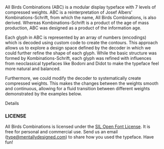All Birds Combinations (ABC) is a modular display typeface with 7 levels of compressed weights. ABC is a reinterpretation of Josef Albersʼ Kombinations-Schrift, from which the name, All Birds Combinations, is also derived.
Whereas Kombinations-Schrift is a product of the age of mass production, ABC was designed as a product of the information age.

Each glyph in ABC is represented by an array of numbers (encodings) which is decoded using custom code to create the contours. This approach allows us to explore a design space defined by the decoder in which we could further refine the shape of each glyph. 
While the basic structure was formed by Kombinations-Schrift, each glyph was refined with influences from neoclassical typefaces like Bodoni and Didot to make the typeface feel more natural and balanced.

Furthermore, we could modify the decoder to systematically create compressed weights. This makes the changes between the weights smooth and continuous, allowing for a fluid transition between different weights demonstrated by the examples below.

<div id="wave" class="abc"></div>

<div id="details-wrapper">
<div id="details-btn" onclick="showDetails()">
    <i id="details-icon" class="fa fa-plus-circle"> </i> Details
</div>

<!-- Details! -->
<div id="details" class="section-light-grey" hidden>
<div id="ten-parts" class="sample-font">   </div>

Albersʼ Kombinations-schrift was created for the age of industry and mass production. The typeface was constructed by combining the 10 shapes above which could be mass produced in glass, plastic, metal or wood and easily assembled anywhere.

<div id="three-wrapper" class="sample-font">
    <div id="three-parts">
        <span style="letter-spacing: -3px"></span>
    </div>
</div>

For ABC, we wanted to translate Kombinations-Schrift into a typeface of the information age—a product of data, algorithms, and software programming. The key insight was to encode each glyph into an array of numbers (encodings) based on the basic shapes used to create it—square, circle, and quarter circle. We implemented a decoder program that could take the encodings and create a font.

<img src="resources/images/encodings.png" width="480"/>

With the decoder in place, modifying a glyph was just a matter of changing numbers. Each glyph was revised to make the typeface feel more balanced and natural. Neoclassical typefaces like Bodoni and Didot were used as a reference. With strong verticals and high contrast these typefaces were a good fit for refining ABC.

<div id="image-player"></div>

By extending the functionality of the decoder, we could expand the design space to handle glyphs that were hard to represent previously. New components, such as semi-circles for rings and triangles for bird beaks, were added as needed. A quarter-sized square component was added for currency glyphs, giving them a distinct impression compared to other glyphs.

<div id="a-weights" class="abc">
    <span style="font-weight:700">a</span>
    <span style="font-weight:600">a</span>
    <span style="font-weight:500">a</span>
    <span style="font-weight:400">a</span>
    <span style="font-weight:300">a</span>
    <span style="font-weight:200">a</span>
    <span style="font-weight:100">a</span>
</div>

Compressed weights could be created by defining how to decode each number for tall rectangular spaces. This systematic approach makes the changes between the weights smooth and continuous.

</div>
<!-- Details End -->
</div>

### LICENSE
All Birds Combinations is licensed under the [SIL Open Font License][1]. It is free for personal and commercial use. Send us an email (type@mentallydesigned.com) to share how you used the typeface. Have fun!

[1]: downloads/License.txt